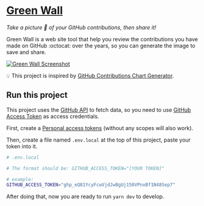 # [Green Wall](https://green-wall.vercel.app/)

_Take a picture 📸 of your GitHub contributions, then share it!_

Green Wall is a web site tool that help you review the contributions you have made on GitHub :octocat: over the years, so you can generate the image to save and share.

<a href="https://green-wall.vercel.app/">
  <img alt="Green Wall Screenshot" src="https://user-images.githubusercontent.com/47730755/189281945-c61c9044-0cd7-473d-8bee-d442695103a4.png">
</a>

💡 This project is inspired by [GitHub Contributions Chart Generator](https://github-contributions.vercel.app/).

## Run this project

This project uses the [GitHub API](https://docs.github.com/en/graphql) to fetch data, so you need to use [GitHub Access Token](https://docs.github.com/en/authentication/keeping-your-account-and-data-secure/creating-a-personal-access-token) as access credentials.

First, create a [Personal access tokens](https://github.com/settings/tokens) (without any scopes will also work).

Then, create a file named `.env.local` at the top of this project, paste your token into it.

```sh
# .env.local

# The format should be: GITHUB_ACCESS_TOKEN="[YOUR TOKEN]"

# example:
GITHUB_ACCESS_TOKEN="ghp_eQ81YcyFcwVjdJwBgUj150VPnxBf1N48Sep7"
```

After doing that, now you are ready to run `yarn dev` to develop.
